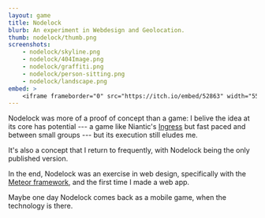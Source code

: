 ```yaml
---
layout: game
title: Nodelock
blurb: An experiment in Webdesign and Geolocation.
thumb: nodelock/thumb.png
screenshots:
    - nodelock/skyline.png
    - nodelock/404Image.png
    - nodelock/graffiti.png
    - nodelock/person-sitting.png
    - nodelock/landscape.png
embed: >
    <iframe frameborder="0" src="https://itch.io/embed/52863" width="552" height="167" class="align-block"></iframe>
---
```


Nodelock was more of a proof of concept than a game: I belive the idea at its core has potential ---
a game like Niantic's [Ingress](https://www.ingress.com/) but fast paced and between small groups ---
but its execution still eludes me.

It's also a concept that I return to frequently, with Nodelock being the only published version.

In the end, Nodelock was an exercise in web design, specifically with the [Meteor framework](https://www.meteor.com/),
and the first time I made a web app.

Maybe one day Nodelock comes back as a mobile game, when the technology is there.